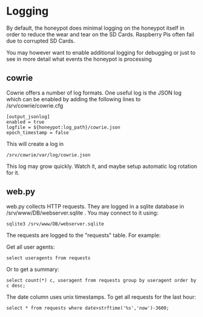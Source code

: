 # Logging

By default, the honeypot does minimal logging on the honeypot itself in order to reduce the wear and tear on the SD Cards. Raspberry Pis often fail due to corrupted SD Cards.

You may however want to enable additional logging for debugging or just to see in more detail what events the honeypot is processing

## cowrie

Cowrie offers a number of log formats. One useful log is the JSON log which can be enabled by adding the following lines to /srv/cowrie/cowrie.cfg

```
[output_jsonlog]
enabled = true
logfile = ${honeypot:log_path}/cowrie.json
epoch_timestamp = false
```

This will create a log in 
```
/srv/cowrie/var/log/cowrie.json
```

This log may grow quickly. Watch it, and maybe setup automatic log rotation for it.

## web.py

web.py collects HTTP requests. They are logged in a sqlite database in /srv/www/DB/webserver.sqlite . You may connect to it using:
```
sqlite3 /srv/www/DB/webserver.sqlite
```
The requests are logged to the "requests" table. For example:

Get all user agents: 
```
select useragents from requests
```
Or to get a summary:
```
select count(*) c, useragent from requests group by useragent order by c desc;
```
The date column uses unix timestamps. To get all requests for the last hour:
```
select * from requests where date>strftime('%s','now')-3600;
```



